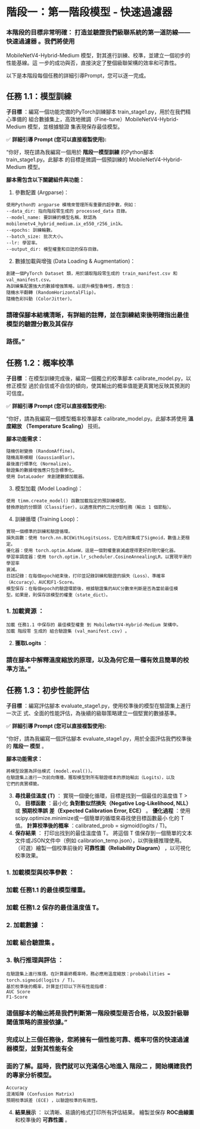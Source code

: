 # 階段一：第一階段模型 - 快速過濾器

### 本階段的目標非常明確： 打造並驗證我們級聯系統的第一道防線——快速過濾器 。我們將使用

MobileNetV4-Hybrid-Medium 模型，對其進行訓練、校準，並建立一個初步的性能基線。這
一步的成功與否，直接決定了整個級聯架構的效率和可靠性。

以下是本階段每個任務的詳細引導Prompt，您可以逐一完成。

## 任務 1.1：模型訓練

**子目標** ：編寫一個功能完備的PyTorch訓練腳本 train_stage1.py，用於在我們精心準備的
組合數據集上，高效地微調（Fine-tune）MobileNetV4-Hybrid-Medium 模型，並根據驗證
集表現保存最佳模型。

✅ **詳細引導 Prompt (您可以直接複製使用):**

“你好，現在請為我編寫一個用於 **階段一模型訓練** 的Python腳本 train_stage1.py。此腳本
的目標是微調一個預訓練的 MobileNetV4-Hybrid-Medium 模型。

**腳本需包含以下關鍵組件與功能：**

1. 參數配置 (Argparse)：

```
使用Python的 argparse 模塊來管理所有重要的超參數，例如：
--data_dir: 指向階段零生成的 processed_data 目錄。
--model_name: 要訓練的模型名稱，默認為
mobilenetv4_hybrid_medium.ix_e550_r256_in1k。
--epochs: 訓練輪數。
--batch_size: 批次大小。
--lr: 學習率。
--output_dir: 模型權重和日誌的保存目錄。
```
2. 數據加載與增強 (Data Loading & Augmentation)：

```
創建一個PyTorch Dataset 類，用於讀取階段零生成的 train_manifest.csv 和
val_manifest.csv。
為訓練集配置強大的數據增強策略，以提升模型魯棒性，應包含：
隨機水平翻轉 (RandomHorizontalFlip)。
隨機色彩抖動 (ColorJitter)。
```

### 請確保腳本結構清晰，有詳細的註釋，並在訓練結束後明確指出最佳模型的驗證分數及其保存

### 路徑。”

## 任務 1.2：概率校準

**子目標** ：在模型訓練完成後，編寫一個獨立的校準腳本 calibrate_model.py，以修正模型
過於自信或不自信的傾向，使其輸出的概率值能更真實地反映其預測的可信度。

✅ **詳細引導 Prompt (您可以直接複製使用):**

“你好，請為我編寫一個模型概率校準腳本 calibrate_model.py。此腳本將使用 **溫度縮放
（Temperature Scaling）** 技術。

**腳本功能需求：**

```
隨機仿射變換 (RandomAffine)。
隨機高斯模糊 (GaussianBlur)。
最後進行標準化 (Normalize)。
驗證集的數據增強應只包含標準化。
使用 DataLoader 來創建數據加載器。
```
3. 模型加載 (Model Loading)：

```
使用 timm.create_model() 函數加載指定的預訓練模型。
替換原始的分類頭（Classifier），以適應我們的二元分類任務（輸出 1 個節點）。
```
4. 訓練循環 (Training Loop)：

```
實現一個標準的訓練和驗證循環。
損失函數：使用 torch.nn.BCEWithLogitsLoss，它在內部集成了Sigmoid，數值上更穩
定。
優化器：使用 torch.optim.AdamW，這是一個對權重衰減處理得更好的現代優化器。
學習率調度器：使用 torch.optim.lr_scheduler.CosineAnnealingLR，以實現平滑的學習率
衰減。
日誌記錄：在每個epoch結束後，打印並記錄訓練和驗證的損失（Loss）、準確率
（Accuracy）、AUC和F1-Score。
模型保存：在每個epoch的驗證環節後，根據驗證集的AUC分數來判斷是否為當前最佳模
型。如果是，則保存該模型的權重（state_dict）。
```
### 1. 加載資源 ：

```
加載 任務1.1 中保存的 最佳模型權重 到 MobileNetV4-Hybrid-Medium 架構中。
加載 階段零 生成的 組合驗證集 (val_manifest.csv) 。
```
2. **獲取Logits** ：


### 請在腳本中解釋溫度縮放的原理，以及為何它是一種有效且簡單的校準方法。”

## 任務 1.3：初步性能評估

**子目標** ：編寫評估腳本 evaluate_stage1.py，使用校準後的模型在驗證集上進行一次正
式、全面的性能評估，為後續的級聯策略建立一個堅實的數據基準。

✅ **詳細引導 Prompt (您可以直接複製使用):**

“你好，請為我編寫一個評估腳本 evaluate_stage1.py，用於全面評估我們校準後的 **階段一
模型** 。

**腳本功能需求：**

```
將模型設置為評估模式 (model.eval())。
在驗證集上進行一次前向傳播，獲取模型對所有驗證樣本的原始輸出（Logits），以及
它們的真實標籤。
```
3. **尋找最佳溫度 (T)** ：
    實現一個優化循環，目標是找到一個最佳的溫度值 T > 0。
    **目標函數** ：最小化 **負對數似然損失（Negative Log-Likelihood, NLL）** 或 **預期校準誤**
    **差（Expected Calibration Error, ECE）** 。
    **優化過程** ：使用scipy.optimize.minimize或一個簡單的循環來尋找使目標函數最小
    化的 T 值。
    **計算校準後的概率** ：calibrated_prob = sigmoid(logits / T)。
4. **保存結果** ：
    打印出找到的最佳溫度值 T。
    將這個 T 值保存到一個簡單的文本文件或JSON文件中（例如
       calibration_temp.json），以供後續推理使用。
    （可選）繪製一個校準前後的 **可靠性圖（Reliability Diagram）** ，以可視化校準效果。

### 1. 加載模型與校準參數 ：

### 加載 任務1.1 的最佳模型權重。

### 加載 任務1.2 保存的最佳溫度值 T。

### 2. 加載數據 ：

### 加載 組合驗證集 。

### 3. 執行推理與評估 ：

```
在驗證集上進行推理。在計算最終概率時，務必應用溫度縮放：probabilities =
torch.sigmoid(logits / T)。
基於校準後的概率，計算並打印以下所有性能指標：
AUC Score
F1-Score
```

### 這個腳本的輸出將是我們判斷第一階段模型是否合格，以及設計級聯閾值策略的直接依據。”

### 完成以上三個任務後，您將擁有一個性能可靠、概率可信的快速過濾器模型，並對其性能有全

### 面的了解。屆時，我們就可以充滿信心地進入 階段二 ，開始構建我們的專家分析模型。

```
Accuracy
混淆矩陣 (Confusion Matrix)
預期校準誤差 (ECE) ，以驗證校準的有效性。
```
4. **結果展示** ：
    以清晰、易讀的格式打印所有評估結果。
    繪製並保存 **ROC曲線圖** 和校準後的 **可靠性圖** 。


